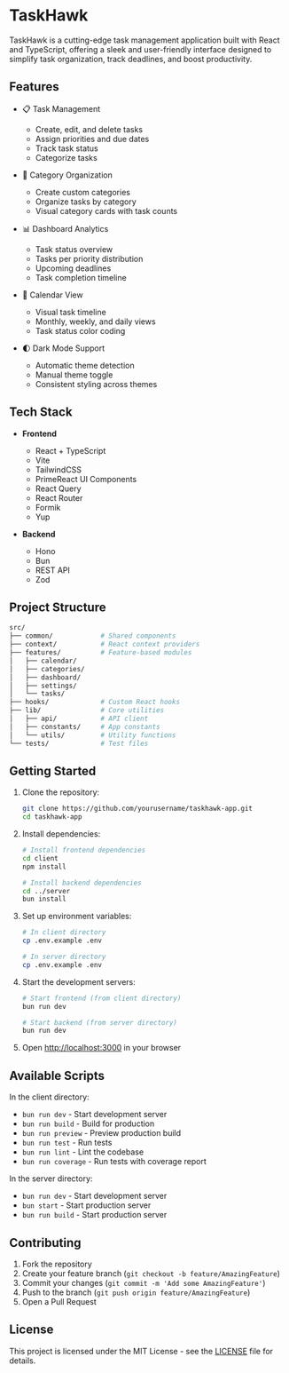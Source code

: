 # TaskHawk

TaskHawk is a cutting-edge task management application built with React and TypeScript, offering a sleek and user-friendly interface designed to simplify task organization, track deadlines, and boost productivity.

## Features

- 📋 Task Management

  - Create, edit, and delete tasks
  - Assign priorities and due dates
  - Track task status
  - Categorize tasks

- 📁 Category Organization

  - Create custom categories
  - Organize tasks by category
  - Visual category cards with task counts

- 📊 Dashboard Analytics

  - Task status overview
  - Tasks per priority distribution
  - Upcoming deadlines
  - Task completion timeline

- 📅 Calendar View

  - Visual task timeline
  - Monthly, weekly, and daily views
  - Task status color coding

- 🌓 Dark Mode Support
  - Automatic theme detection
  - Manual theme toggle
  - Consistent styling across themes

## Tech Stack

- **Frontend**

  - React + TypeScript
  - Vite
  - TailwindCSS
  - PrimeReact UI Components
  - React Query
  - React Router
  - Formik
  - Yup

- **Backend**
  - Hono
  - Bun
  - REST API
  - Zod

## Project Structure

```bash
src/
├── common/            # Shared components
├── context/           # React context providers
├── features/          # Feature-based modules
│   ├── calendar/
│   ├── categories/
│   ├── dashboard/
│   ├── settings/
│   └── tasks/
├── hooks/             # Custom React hooks
├── lib/               # Core utilities
│   ├── api/           # API client
│   ├── constants/     # App constants
│   └── utils/         # Utility functions
└── tests/             # Test files
```

## Getting Started

1. Clone the repository:

   ```bash
   git clone https://github.com/yourusername/taskhawk-app.git
   cd taskhawk-app
   ```

2. Install dependencies:

   ```bash
   # Install frontend dependencies
   cd client
   npm install

   # Install backend dependencies
   cd ../server
   bun install
   ```

3. Set up environment variables:

   ```bash
   # In client directory
   cp .env.example .env

   # In server directory
   cp .env.example .env
   ```

4. Start the development servers:

   ```bash
   # Start frontend (from client directory)
   bun run dev

   # Start backend (from server directory)
   bun run dev
   ```

5. Open <http://localhost:3000> in your browser

## Available Scripts

In the client directory:

- `bun run dev` - Start development server
- `bun run build` - Build for production
- `bun run preview` - Preview production build
- `bun run test` - Run tests
- `bun run lint` - Lint the codebase
- `bun run coverage` - Run tests with coverage report

In the server directory:

- `bun run dev` - Start development server
- `bun start` - Start production server
- `bun run build` - Start production server

## Contributing

1. Fork the repository
2. Create your feature branch (`git checkout -b feature/AmazingFeature`)
3. Commit your changes (`git commit -m 'Add some AmazingFeature'`)
4. Push to the branch (`git push origin feature/AmazingFeature`)
5. Open a Pull Request

## License

This project is licensed under the MIT License - see the [LICENSE](LICENSE) file for details.

